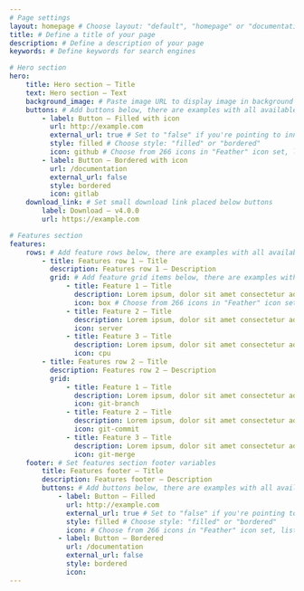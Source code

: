 ```yaml
---
# Page settings
layout: homepage # Choose layout: "default", "homepage" or "documentation-archive"
title: # Define a title of your page
description: # Define a description of your page
keywords: # Define keywords for search engines

# Hero section 
hero:
    title: Hero section — Title 
    text: Hero section — Text 
    background_image: # Paste image URL to display image in background of hero section
    buttons: # Add buttons below, there are examples with all available options
        - label: Button — Filled with icon
          url: http://example.com
          external_url: true # Set to "false" if you're pointing to inner page
          style: filled # Choose style: "filled" or "bordered"
          icon: github # Choose from 266 icons in "Feather" icon set, list of all icons is available here - https://feathericons.com
        - label: Button — Bordered with icon
          url: /documentation
          external_url: false
          style: bordered
          icon: gitlab
    download_link: # Set small download link placed below buttons
        label: Download — v4.0.0
        url: https://example.com

# Features section
features:
    rows: # Add feature rows below, there are examples with all available options
        - title: Features row 1 — Title
          description: Features row 1 — Description
          grid: # Add feature grid items below, there are examples with all available options
              - title: Feature 1 — Title
                description: Lorem ipsum, dolor sit amet consectetur adipisicing elit. Provident iste voluptas sunt eligendi sit dolorem blanditiis nostrum, fuga ducimus enim? Ut temporibus.
                icon: box # Choose from 266 icons in "Feather" icon set, list of all icons is available here - https://feathericons.com
              - title: Feature 2 — Title
                description: Lorem ipsum, dolor sit amet consectetur adipisicing elit. Provident iste voluptas sunt eligendi sit dolorem blanditiis nostrum, fuga ducimus enim? Ut temporibus.
                icon: server
              - title: Feature 3 — Title
                description: Lorem ipsum, dolor sit amet consectetur adipisicing elit. Provident iste voluptas sunt eligendi sit dolorem blanditiis nostrum, fuga ducimus enim? Ut temporibus.
                icon: cpu
        - title: Features row 2 — Title
          description: Features row 2 — Description
          grid:
              - title: Feature 1 — Title
                description: Lorem ipsum, dolor sit amet consectetur adipisicing elit. Provident iste voluptas sunt eligendi sit dolorem blanditiis nostrum, fuga ducimus enim? Ut temporibus.
                icon: git-branch
              - title: Feature 2 — Title
                description: Lorem ipsum, dolor sit amet consectetur adipisicing elit. Provident iste voluptas sunt eligendi sit dolorem blanditiis nostrum, fuga ducimus enim? Ut temporibus.
                icon: git-commit
              - title: Feature 3 — Title
                description: Lorem ipsum, dolor sit amet consectetur adipisicing elit. Provident iste voluptas sunt eligendi sit dolorem blanditiis nostrum, fuga ducimus enim? Ut temporibus.
                icon: git-merge
    footer: # Set features section footer variables
        title: Features footer — Title
        description: Features footer — Description
        buttons: # Add buttons below, there are examples with all available options
            - label: Button — Filled
              url: http://example.com
              external_url: true # Set to "false" if you're pointing to inner page
              style: filled # Choose style: "filled" or "bordered"
              icon: # Choose from 266 icons in "Feather" icon set, list of all icons is available here - https://feathericons.com
            - label: Button — Bordered
              url: /documentation
              external_url: false
              style: bordered
              icon:
---
```

